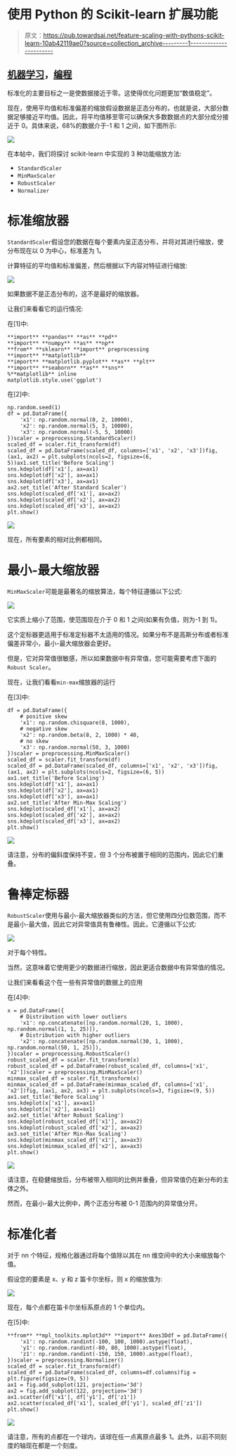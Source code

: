 # 使用 Python 的 Scikit-learn 扩展功能

> 原文：<https://pub.towardsai.net/feature-scaling-with-pythons-scikit-learn-10ab42119ae0?source=collection_archive---------1----------------------->

## [机器学习](https://towardsai.net/p/category/machine-learning)，[编程](https://towardsai.net/p/category/programming)

标准化的主要目标之一是使数据接近于零。这使得优化问题更加“数值稳定”。

现在，使用平均值和标准偏差的缩放假设数据是正态分布的，也就是说，大部分数据足够接近平均值。因此，将平均值移至零可以确保大多数数据点的大部分成分接近于 0。具体来说，68%的数据介于-1 和 1 之间，如下图所示:

![](img/c3e742f0545ceddc417a324842485549.png)

在本帖中，我们将探讨 scikit-learn 中实现的 3 种功能缩放方法:

*   `StandardScaler`
*   `MinMaxScaler`
*   `RobustScaler`
*   `Normalizer`

# 标准缩放器

`StandardScaler`假设您的数据在每个要素内呈正态分布，并将对其进行缩放，使分布现在以 0 为中心，标准差为 1。

计算特征的平均值和标准偏差，然后根据以下内容对特征进行缩放:

![](img/38dea177bdd54db96671ad82799e2982.png)

如果数据不是正态分布的，这不是最好的缩放器。

让我们来看看它的运行情况:

在[1]中:

```
**import** **pandas** **as** **pd**
**import** **numpy** **as** **np**
**from** **sklearn** **import** preprocessing
**import** **matplotlib**
**import** **matplotlib.pyplot** **as** **plt**
**import** **seaborn** **as** **sns**
%**matplotlib** inline
matplotlib.style.use('ggplot')
```

在[2]中:

```
np.random.seed(1)
df = pd.DataFrame({
    'x1': np.random.normal(0, 2, 10000),
    'x2': np.random.normal(5, 3, 10000),
    'x3': np.random.normal(-5, 5, 10000)
})scaler = preprocessing.StandardScaler()
scaled_df = scaler.fit_transform(df)
scaled_df = pd.DataFrame(scaled_df, columns=['x1', 'x2', 'x3'])fig, (ax1, ax2) = plt.subplots(ncols=2, figsize=(6, 5))ax1.set_title('Before Scaling')
sns.kdeplot(df['x1'], ax=ax1)
sns.kdeplot(df['x2'], ax=ax1)
sns.kdeplot(df['x3'], ax=ax1)
ax2.set_title('After Standard Scaler')
sns.kdeplot(scaled_df['x1'], ax=ax2)
sns.kdeplot(scaled_df['x2'], ax=ax2)
sns.kdeplot(scaled_df['x3'], ax=ax2)
plt.show()
```

![](img/c51fa346ccdaeacacd0bf4e711c2eab8.png)

现在，所有要素的相对比例都相同。

# 最小-最大缩放器

`MinMaxScaler`可能是最著名的缩放算法，每个特征遵循以下公式:

![](img/5db30a46868d7e56a43bd837582bdb21.png)

它实质上缩小了范围，使范围现在介于 0 和 1 之间(如果有负值，则为-1 到 1)。

这个定标器更适用于标准定标器不太适用的情况。如果分布不是高斯分布或者标准偏差非常小，最小-最大缩放器会更好。

但是，它对异常值很敏感，所以如果数据中有异常值，您可能需要考虑下面的`Robust Scaler`。

现在，让我们看看`min-max`缩放器的运行

在[3]中:

```
df = pd.DataFrame({
    # positive skew
    'x1': np.random.chisquare(8, 1000),
    # negative skew 
    'x2': np.random.beta(8, 2, 1000) * 40,
    # no skew
    'x3': np.random.normal(50, 3, 1000)
})scaler = preprocessing.MinMaxScaler()
scaled_df = scaler.fit_transform(df)
scaled_df = pd.DataFrame(scaled_df, columns=['x1', 'x2', 'x3'])fig, (ax1, ax2) = plt.subplots(ncols=2, figsize=(6, 5))
ax1.set_title('Before Scaling')
sns.kdeplot(df['x1'], ax=ax1)
sns.kdeplot(df['x2'], ax=ax1)
sns.kdeplot(df['x3'], ax=ax1)
ax2.set_title('After Min-Max Scaling')
sns.kdeplot(scaled_df['x1'], ax=ax2)
sns.kdeplot(scaled_df['x2'], ax=ax2)
sns.kdeplot(scaled_df['x3'], ax=ax2)
plt.show()
```

![](img/1b232d99f29bad3aacadbd2f6e6cd7b0.png)

请注意，分布的偏斜度保持不变，但 3 个分布被置于相同的范围内，因此它们重叠。

# 鲁棒定标器

`RobustScaler`使用与最小-最大缩放器类似的方法，但它使用四分位数范围，而不是最小-最大值，因此它对异常值具有鲁棒性。因此，它遵循以下公式:

![](img/75162e7193fa67de07171e9c169475ca.png)

对于每个特性。

当然，这意味着它使用更少的数据进行缩放，因此更适合数据中有异常值的情况。

让我们来看看这个在一些有异常值的数据上的应用

在[4]中:

```
x = pd.DataFrame({
    # Distribution with lower outliers
    'x1': np.concatenate([np.random.normal(20, 1, 1000), np.random.normal(1, 1, 25)]),
    # Distribution with higher outliers
    'x2': np.concatenate([np.random.normal(30, 1, 1000), np.random.normal(50, 1, 25)]),
})scaler = preprocessing.RobustScaler()
robust_scaled_df = scaler.fit_transform(x)
robust_scaled_df = pd.DataFrame(robust_scaled_df, columns=['x1', 'x2'])scaler = preprocessing.MinMaxScaler()
minmax_scaled_df = scaler.fit_transform(x)
minmax_scaled_df = pd.DataFrame(minmax_scaled_df, columns=['x1', 'x2'])fig, (ax1, ax2, ax3) = plt.subplots(ncols=3, figsize=(9, 5))
ax1.set_title('Before Scaling')
sns.kdeplot(x['x1'], ax=ax1)
sns.kdeplot(x['x2'], ax=ax1)
ax2.set_title('After Robust Scaling')
sns.kdeplot(robust_scaled_df['x1'], ax=ax2)
sns.kdeplot(robust_scaled_df['x2'], ax=ax2)
ax3.set_title('After Min-Max Scaling')
sns.kdeplot(minmax_scaled_df['x1'], ax=ax3)
sns.kdeplot(minmax_scaled_df['x2'], ax=ax3)
plt.show()
```

![](img/8fedd587ef19054d3fca84ddb2c9e905.png)

请注意，在稳健缩放后，分布被带入相同的比例并重叠，但异常值仍在新分布的主体之外。

然而，在最小-最大比例中，两个正态分布被 0-1 范围内的异常值分开。

# 标准化者

对于 nn 个特征，规格化器通过将每个值除以其在 nn 维空间中的大小来缩放每个值。

假设您的要素是 x、y 和 z 笛卡尔坐标，则 x 的缩放值为:

![](img/bbf0cf48eb7ae7110497412b467c3b1b.png)

现在，每个点都在笛卡尔坐标系原点的 1 个单位内。

在[5]中:

```
**from** **mpl_toolkits.mplot3d** **import** Axes3Ddf = pd.DataFrame({
    'x1': np.random.randint(-100, 100, 1000).astype(float),
    'y1': np.random.randint(-80, 80, 1000).astype(float),
    'z1': np.random.randint(-150, 150, 1000).astype(float),
})scaler = preprocessing.Normalizer()
scaled_df = scaler.fit_transform(df)
scaled_df = pd.DataFrame(scaled_df, columns=df.columns)fig = plt.figure(figsize=(9, 5))
ax1 = fig.add_subplot(121, projection='3d')
ax2 = fig.add_subplot(122, projection='3d')
ax1.scatter(df['x1'], df['y1'], df['z1'])
ax2.scatter(scaled_df['x1'], scaled_df['y1'], scaled_df['z1'])
plt.show()
```

![](img/159130a06c94c03840f96d9c5007b1e1.png)

请注意，所有的点都在一个球内，该球在任一点离原点最多 1。此外，以前不同刻度的轴现在都是一个刻度。